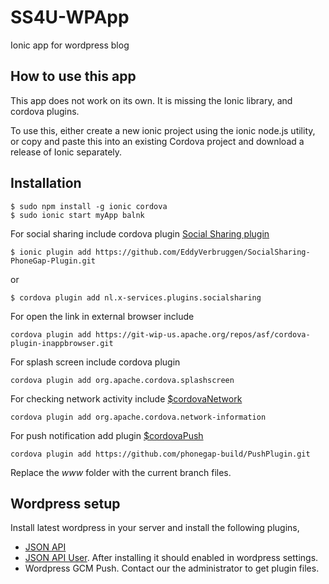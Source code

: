 SS4U-WPApp
==========

Ionic app for wordpress blog

How to use this app
-------------------

This app does not work on its own. It is missing the Ionic library, and cordova plugins.

To use this, either create a new ionic project using the ionic node.js utility, or copy and paste this into an existing Cordova project and download a release of Ionic separately.

Installation
-----------

```
$ sudo npm install -g ionic cordova
$ sudo ionic start myApp balnk
```
For social sharing include cordova plugin [Social Sharing plugin](https://github.com/EddyVerbruggen/SocialSharing-PhoneGap-Plugin)

```
$ ionic plugin add https://github.com/EddyVerbruggen/SocialSharing-PhoneGap-Plugin.git
```
or
```
$ cordova plugin add nl.x-services.plugins.socialsharing
```

For open the link in external browser include

```
cordova plugin add https://git-wip-us.apache.org/repos/asf/cordova-plugin-inappbrowser.git
```

For splash screen include cordova plugin

```
cordova plugin add org.apache.cordova.splashscreen
```

For checking network activity include [$cordovaNetwork](http://ngcordova.com/docs/plugins/network/)
```
cordova plugin add org.apache.cordova.network-information
```

For push notification add plugin [$cordovaPush](http://ngcordova.com/docs/plugins/pushNotifications/)
```
cordova plugin add https://github.com/phonegap-build/PushPlugin.git
```

Replace the _www_ folder with the current branch files.

Wordpress setup
---------------

Install latest wordpress in your server and install the following plugins,
* [JSON API](https://wordpress.org/plugins/json-api/)
* [JSON API User](https://wordpress.org/plugins/json-api-user/). After installing it should enabled in wordpress settings.
* Wordpress GCM Push. Contact our the administrator to get plugin files.

